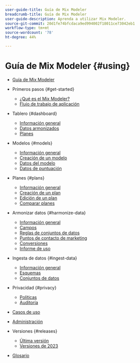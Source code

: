 ```yaml
---
user-guide-title: Guía de Mix Modeler
breadcrumb-title: Guía de Mix Modeler
user-guide-description: Aprenda a utilizar Mix Modeler.
source-git-commit: 20d1fe74bfcdaca9ed994002f18011ce73042eb1
workflow-type: tm+mt
source-wordcount: '78'
ht-degree: 44%

---
```



# Guía de Mix Modeler {#using}

+ [Guía de Mix Modeler](/help/overview.md)

+ Primeros pasos {#get-started}
   + [¿Qué es el Mix Modeler?](/help/get-started/about.md)
   + [Flujo de trabajo de aplicación](/help/get-started/workflow.md)

+ Tablero {#dashboard}
   + [Información general](/help/dashboard/overview.md)
   + [Datos armonizados](/help/dashboard/harmonized-data.md)
   + [Planes](/help/dashboard/plans.md)

+ Modelos {#models}
   + [Información general](/help/models/overview.md)
   + [Creación de un modelo](/help/models/create.md)
   + [Datos del modelo](/help/models/insights.md)
   + [Datos de puntuación](/help/models/scoring-data.md)

+ Planes {#plans}
   + [Información general](/help/plans/overview.md)
   + [Creación de un plan](/help/plans/create.md)
   + [Edición de un plan](/help/plans/edit.md)
   + [Comparar planes](/help/plans/compare.md)

+ Armonizar datos {#harmonize-data}
   + [Información general](/help/harmonize-data/overview.md)
   + [Campos](/help/harmonize-data/fields.md)
   + [Reglas de conjuntos de datos](/help/harmonize-data/dataset-rules.md)
   + [Puntos de contacto de marketing](/help/harmonize-data/marketing-touchpoints.md)
   + [Conversiones](/help/harmonize-data/conversions.md)
   + [Informe de uso](/help/harmonize-data/usage-report.md)

+ Ingesta de datos {#ingest-data}
   + [Información general](/help/ingest-data/overview.md)
   + [Esquemas](/help/ingest-data/schemas.md)
   + [Conjuntos de datos](/help/ingest-data/datasets.md)

+ Privacidad {#privacy}
   + [Políticas](/help/privacy/policies.md)
   + [Auditoría](/help/privacy/audits.md)

+ [Casos de uso](/help/main-guide/use-cases.md)

+ [Administración](/help/main-guide/administration.md)

+ Versiones {#releases}
   + [Última versión](/help/releases/latest.md)
   + [Versiones de 2023](/help/releases/2023.md)

+ [Glosario](/help/main-guide/glossary.md)

